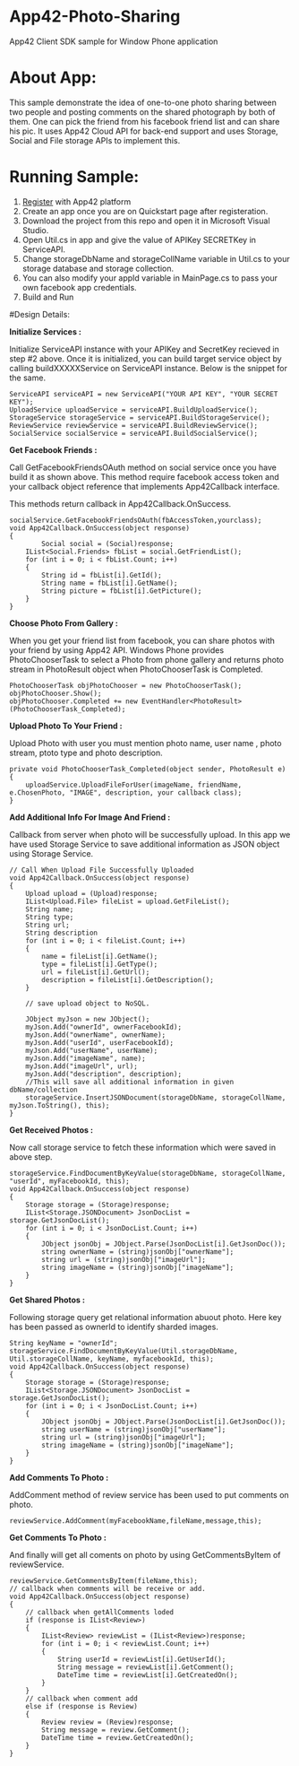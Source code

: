 App42-Photo-Sharing
===================

App42 Client SDK sample for Window Phone application

# About App:

This sample demonstrate the idea of one-to-one photo sharing between two people and posting comments on the shared photograph by both of them. One can pick the friend from his facebook friend list and can share his pic. It uses App42 Cloud API for back-end support and uses Storage, Social and File storage APIs to implement this.


# Running Sample:

1. <a href="https://apphq.shephertz.com/register" target="blank">Register</a> with App42 platform
2. Create an app once you are on Quickstart page after registeration.
3. Download the project from this repo and open it in Microsoft Visual Studio.
4. Open Util.cs in app and give the value of APIKey SECRETKey in ServiceAPI.
5. Change storageDbName and storageCollName variable in Util.cs to your storage database and storage collection.
5. You can also modify your appId variable in MainPage.cs to pass your own facebook app credentials.
6. Build and Run 

#Design Details:

__Initialize Services :__

Initialize  ServiceAPI instance with your APIKey and SecretKey recieved in step #2 above. Once it is initialized, you can build target service object by calling buildXXXXXService on ServiceAPI instance. Below is the snippet for the same.


```
ServiceAPI serviceAPI = new ServiceAPI("YOUR API KEY", "YOUR SECRET KEY");
UploadService uploadService = serviceAPI.BuildUploadService();
StorageService storageService = serviceAPI.BuildStorageService();
ReviewService reviewService = serviceAPI.BuildReviewService();
SocialService socialService = serviceAPI.BuildSocialService();
```

__Get Facebook Friends :__

Call GetFacebookFriendsOAuth method on social service once you have build it as shown above. This method require facebook access token
and your callback object reference that implements App42Callback interface.

This methods return callback in App42Callback.OnSuccess.

```
socialService.GetFacebookFriendsOAuth(fbAccessToken,yourclass);
void App42Callback.OnSuccess(object response)
{
        Social social = (Social)response;
	IList<Social.Friends> fbList = social.GetFriendList();
	for (int i = 0; i < fbList.Count; i++)
	{
		String id = fbList[i].GetId();
		String name = fbList[i].GetName();
		String picture = fbList[i].GetPicture();      
	}
}    
```        
        
__Choose Photo From Gallery :__ 

When you get your friend list from facebook, you can share photos with your friend by using App42 API. Windows Phone provides PhotoChooserTask to select a Photo
from phone gallery and returns photo stream in PhotoResult object when PhotoChooserTask is Completed.

```
PhotoChooserTask objPhotoChooser = new PhotoChooserTask();
objPhotoChooser.Show();
objPhotoChooser.Completed += new EventHandler<PhotoResult>(PhotoChooserTask_Completed);   
```  

__Upload Photo To Your Friend :__

Upload Photo with user you must mention photo name, user name , photo stream, ptoto type and photo description.

```     
private void PhotoChooserTask_Completed(object sender, PhotoResult e)
{
	uploadService.UploadFileForUser(imageName, friendName, e.ChosenPhoto, "IMAGE", description, your callback class);
}
```  
  
__Add Additional Info For Image And Friend :__

Callback from server when photo will be successfully upload. In this app we have used Storage Service to save additional information as JSON object using Storage Service.

```
// Call When Upload File Successfully Uploaded
void App42Callback.OnSuccess(object response)
{
	Upload upload = (Upload)response;
	IList<Upload.File> fileList = upload.GetFileList();
	String name;
	String type;
	String url;
	String description
	for (int i = 0; i < fileList.Count; i++)
	{
		name = fileList[i].GetName();
		type = fileList[i].GetType();
		url = fileList[i].GetUrl();
		description = fileList[i].GetDescription();
	}
	
	// save upload object to NoSQL.
	
	JObject myJson = new JObject();
	myJson.Add("ownerId", ownerFacebookId);
	myJson.Add("ownerName", ownerName);
	myJson.Add("userId", userFacebookId);
	myJson.Add("userName", userName);
	myJson.Add("imageName", name);
	myJson.Add("imageUrl", url);
	myJson.Add("description", description);
	//This will save all additional information in given dbName/collection
	storageService.InsertJSONDocument(storageDbName, storageCollName, myJson.ToString(), this);
}
```

__Get Received Photos :__

Now call storage service to fetch these information which were saved in above step.

```
storageService.FindDocumentByKeyValue(storageDbName, storageCollName, "userId", myFacebookId, this);
void App42Callback.OnSuccess(object response)
{
	Storage storage = (Storage)response;
	IList<Storage.JSONDocument> JsonDocList = storage.GetJsonDocList();
	for (int i = 0; i < JsonDocList.Count; i++)
	{
		JObject jsonObj = JObject.Parse(JsonDocList[i].GetJsonDoc());
		string ownerName = (string)jsonObj["ownerName"];
		string url = (string)jsonObj["imageUrl"];
		string imageName = (string)jsonObj["imageName"];
	}
}
```

__Get Shared Photos :__

Following storage query get relational information abuout photo. Here key has been passed as ownerId to identify sharded images.

```
String keyName = "ownerId";
storageService.FindDocumentByKeyValue(Util.storageDbName, Util.storageCollName, keyName, myfacebookId, this);
void App42Callback.OnSuccess(object response)
{
	Storage storage = (Storage)response;
	IList<Storage.JSONDocument> JsonDocList = storage.GetJsonDocList();
	for (int i = 0; i < JsonDocList.Count; i++)
	{
		JObject jsonObj = JObject.Parse(JsonDocList[i].GetJsonDoc());
		string userName = (string)jsonObj["userName"];
		string url = (string)jsonObj["imageUrl"];
		string imageName = (string)jsonObj["imageName"];
	}
}
```

__Add Comments To Photo :__

AddComment method of review service has been used to put comments on photo.
```
reviewService.AddComment(myFacebookName,fileName,message,this);
```

__Get Comments To Photo :__

And finally will get all coments on photo by using GetCommentsByItem of reviewService.

```
reviewService.GetCommentsByItem(fileName,this);
// callback when comments will be receive or add.
void App42Callback.OnSuccess(object response)
{
	// callback when getAllComments loded
	if (response is IList<Review>)
	{
		IList<Review> reviewList = (IList<Review>)response;
		for (int i = 0; i < reviewList.Count; i++)
		{
			String userId = reviewList[i].GetUserId();
			String message = reviewList[i].GetComment();
			DateTime time = reviewList[i].GetCreatedOn();
		}
	}
	// callback when comment add
	else if (response is Review)
	{
		Review review = (Review)response;
		String message = review.GetComment();
		DateTime time = review.GetCreatedOn();
	}
}
```

